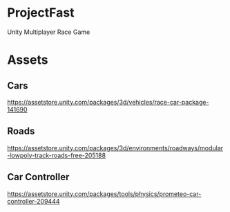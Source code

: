 # ProjectFast
 Unity Multiplayer Race Game

# Assets

## Cars
https://assetstore.unity.com/packages/3d/vehicles/race-car-package-141690
## Roads
https://assetstore.unity.com/packages/3d/environments/roadways/modular-lowpoly-track-roads-free-205188
## Car Controller
https://assetstore.unity.com/packages/tools/physics/prometeo-car-controller-209444
